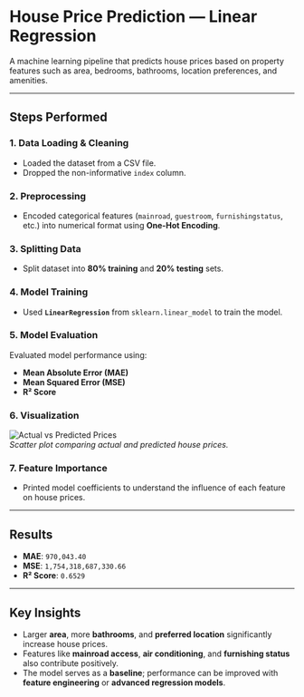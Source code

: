 # House Price Prediction — Linear Regression

A machine learning pipeline that predicts house prices based on property features such as area, bedrooms, bathrooms, location preferences, and amenities.

---

##  Steps Performed

### 1. **Data Loading & Cleaning**
- Loaded the dataset from a CSV file.
- Dropped the non-informative `index` column.

### 2. **Preprocessing**
- Encoded categorical features (`mainroad`, `guestroom`, `furnishingstatus`, etc.) into numerical format using **One-Hot Encoding**.

### 3. **Splitting Data**
- Split dataset into **80% training** and **20% testing** sets.

### 4. **Model Training**
- Used **`LinearRegression`** from `sklearn.linear_model` to train the model.

### 5. **Model Evaluation**
Evaluated model performance using:
- **Mean Absolute Error (MAE)**  
- **Mean Squared Error (MSE)**  
- **R² Score**
  
### 6. **Visualization**
![Actual vs Predicted Prices](https://github.com/user-attachments/assets/bdf02cd7-32fe-4c91-ba5f-84f6484e08c6)  
*Scatter plot comparing actual and predicted house prices.*

### 7. **Feature Importance**
- Printed model coefficients to understand the influence of each feature on house prices.

---

##  **Results**
- **MAE**: `970,043.40`  
- **MSE**: `1,754,318,687,330.66`  
- **R² Score**: `0.6529`

---

##  **Key Insights**
- Larger **area**, more **bathrooms**, and **preferred location** significantly increase house prices.  
- Features like **mainroad access**, **air conditioning**, and **furnishing status** also contribute positively.  
- The model serves as a **baseline**; performance can be improved with **feature engineering** or **advanced regression models**.



